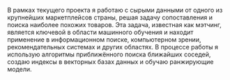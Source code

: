 В рамках текущего проекта я работаю с сырыми данными от одного из крупнейших маркетплейсов страны, решая задачу сопоставления и поиска наиболее похожих товаров. Эта задача, известная как мэтчинг, является ключевой в области машинного обучения и находит применение в информационном поиске, компьютерном зрении, рекомендательных системах и других областях. В процессе работы я использую алгоритмы приближённого поиска ближайших соседей, создаю индексы в векторных базах данных и обучаю ранжирующие модели.
